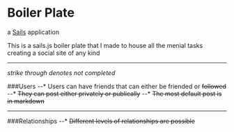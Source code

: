 # Boiler Plate

a [Sails](http://sailsjs.org) application

This is a sails.js boiler plate that I made to house all the menial tasks creating a social site of any kind  
___  
*strike through denotes not completed*

###Users
--* Users can have friends that can either be friended or ~~followed~~
--* ~~They can post either privately or publically~~
--* ~~The most default post is in markdown~~
___
###Relationships
--* ~~Different levels of relationships are possible~~
